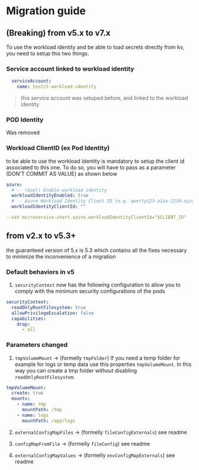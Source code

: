 <!-- markdownlint-disable MD029  -->
# Migration guide

## (Breaking) from v5.x to v7.x

To use the workload identity and be able to load secrets directly from kv, you need to setup this two things.

### Service account linked to workload identity

```yaml
  serviceAccount:
    name: testit-workload-identity
```

> this service account was setuped before, and linked to the workload identity

### POD Identity

Was removed

### Workload ClientID (ex Pod Identity)

to be able to use the workload identity is mandatory to setup the client id associated to this one. To do so, you will have to pass as a parameter (DON'T COMMIT AS VALUE) as shown below

```yaml
azure:
  # -- (bool) Enable workload identity
  workloadIdentityEnabled: true
  # -- Azure Workload Identity Client ID (e.g. qwerty123-a1aa-1234-xyza-qwerty123)
  workloadIdentityClientId: ""
```

```yaml
--set microservice-chart.azure.workloadIdentityClientId="$CLIENT_ID"
```

## from v2.x to v5.3+

the guaranteed version of 5.x is 5.3 which contains all the fixes necessary to minimize the inconvenience of a migration

### Default behaviors in v5

1. `securityContext` now has the following configuration to allow you to comply with the minimum security configurations of the pods

  ```yaml
  securityContext:
    readOnlyRootFilesystem: true
    allowPrivilegeEscalation: false
    capabilities:
      drop:
        - all
  ```

### Parameters changed

1. `tmpVolumeMount` -> (formelly `tmpFolder`) If you need a temp folder for example for logs or temp data use this properties `tmpVolumeMount`. In this way you can create a tmp folder without disabling `readOnlyRootFilesystem`.

  ```yaml
  tmpVolumeMount:
    create: true
    mounts:
      - name: tmp
        mountPath: /tmp
      - name: logs
        mountPath: /app/logs
  ```

2. `externalConfigMapFiles` -> (formelly `fileConfigExternals`) see readme

3. `configMapFromFile` -> (formelly `fileConfig`) see readme

4. `externalConfigMapValues` -> (formelly `envConfigMapExternals`) see readme
